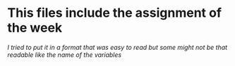 # This files include the assignment of the week 

*I tried to put it in a format that was easy to read but some might not be that readable like the name of the variables*
